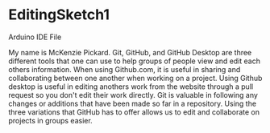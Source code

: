 # EditingSketch1
 Arduino IDE File 

My name is McKenzie Pickard. Git, GitHub, and GitHub Desktop are three different tools that one can use to help groups of people view and edit each others information. When using Github.com, it is useful in sharing and collaborating between one another when working on a project. Using Github desktop is useful in editing anothers work from the website through a pull request so you don't edit their work directly. Git is valuable in following any changes or additions that have been made so far in a repository. Using the three variations that GitHub has to offer allows us to edit and collaborate on projects in groups easier. 
